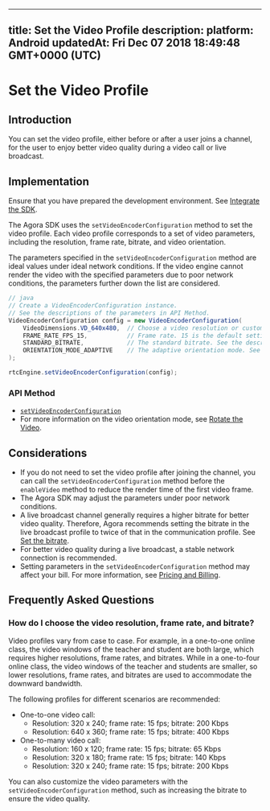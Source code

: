 
---
title: Set the Video Profile
description: 
platform: Android
updatedAt: Fri Dec 07 2018 18:49:48 GMT+0000 (UTC)
---
# Set the Video Profile
## Introduction

You can set the video profile, either before or after a user joins a channel, for the user to enjoy better video quality during a video call or live broadcast.

## Implementation

Ensure that you have prepared the development environment. See [Integrate the SDK](../../en/Interactive%20Broadcast/android_video.md).

The Agora SDK uses the `setVideoEncoderConfiguration` method to set the video profile. Each video profile corresponds to a set of video parameters, including the resolution, frame rate, bitrate, and video orientation.

The parameters specified in the `setVideoEncoderConfiguration` method are ideal values under ideal network conditions. If the video engine cannot render the video with the specified parameters due to poor network conditions, the parameters further down the list are considered.

```java
// java
// Create a VideoEncoderConfiguration instance.
// See the descriptions of the parameters in API Method.
VideoEncoderConfiguration config = new VideoEncoderConfiguration(
	VideoDimensions.VD_640x480,  // Choose a video resolution or customize one.
	FRAME_RATE_FPS_15,           // Frame rate. 15 is the default setting. Agora recommends not setting to over 30.
	STANDARD_BITRATE,            // The standard bitrate. See the description in API Method. Agora recommends setting the bitrate to the standard mode.
	ORIENTATION_MODE_ADAPTIVE    // The adaptive orientation mode. See the description in API Method.
);

rtcEngine.setVideoEncoderConfiguration(config);
```

### API Method
* [`setVideoEncoderConfiguration`](https://docs.agora.io/en/Interactive%20Broadcast/API%20Reference/java/classio_1_1agora_1_1rtc_1_1_rtc_engine.html#af5f4de754e2c1f493096641c5c5c1d8f)
* For more information on the video orientation mode, see [Rotate the Video](../../en/Interactive%20Broadcast/rotation_guide_android.md).

## Considerations
- If you do not need to set the video profile after joining the channel, you can call the `setVideoEncoderConfiguration` method before the `enableVideo` method to reduce the render time of the first video frame.
- The Agora SDK may adjust the parameters under poor network conditions. 
-  A live broadcast channel generally requires a higher bitrate for better video quality. Therefore, Agora recommends setting the bitrate in the live broadcast profile to twice of that in the communication profile. See [Set the bitrate](https://docs.agora.io/en/Interactive%20Broadcast/API%20Reference/java/classio_1_1agora_1_1rtc_1_1video_1_1_video_encoder_configuration.html#a4b090cd0e9f6d98bcf89cb1c4c2066e8).
- For better video quality during a live broadcast, a stable network connection is recommended.
- Setting parameters in the `setVideoEncoderConfiguration` method may affect your bill. For more information, see [Pricing and Billing](../../en/Agora%20Platform/billing_faq.md).

## Frequently Asked Questions
### How do I choose the video resolution, frame rate, and bitrate?

Video profiles vary from case to case. For example, in a one-to-one online class, the video windows of the teacher and student are both large, which requires higher resolutions, frame rates, and bitrates. While in a one-to-four online class, the video windows of the teacher and students are smaller, so lower resolutions, frame rates, and bitrates are used to accommodate the downward bandwidth.

The following profiles for different scenarios are recommended:

- One-to-one video call: 
  - Resolution: 320 x 240; frame rate: 15 fps; bitrate: 200 Kbps
  - Resolution: 640 x 360; frame rate: 15 fps; bitrate: 400 Kbps
- One-to-many video call: 
  - Resolution: 160 x 120; frame rate: 15 fps; bitrate: 65 Kbps
  - Resolution: 320 x 180; frame rate: 15 fps; bitrate: 140 Kbps
  - Resolution: 320 x 240; frame rate: 15 fps; bitrate: 200 Kbps 

You can also customize the video parameters with the `setVideoEncoderConfiguration` method, such as increasing the bitrate to ensure the video quality.

